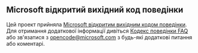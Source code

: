 ## <a name="microsoft-open-source-code-of-conduct"></a>Microsoft відкритий вихідний код поведінки
Цей проект прийняла [Microsoft відкритим вихідним кодом поведінки](https://opensource.microsoft.com/codeofconduct/). Для отримання додаткової інформації дивіться [Кодекс поведінки FAQ](https://opensource.microsoft.com/codeofconduct/faq/) або зв'язатися з [opencode@microsoft.com](mailto:opencode@microsoft.com) з будь-які додаткові питання або коментарі.